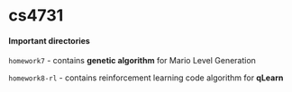 # cs4731

#### Important directories
`homework7` - contains **genetic algorithm** for Mario Level Generation

`homework8-rl` - contains reinforcement learning code algorithm for **qLearn**
